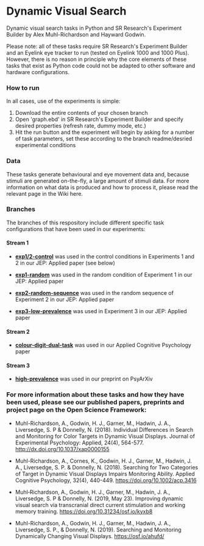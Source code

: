 # Dynamic Visual Search
Dynamic visual search tasks in Python and SR Research's Experiment Builder by Alex Muhl-Richardson and Hayward Godwin.

Please note: all of these tasks require SR Research's Experiment Builder and an Eyelink eye tracker to run (tested on Eyelink 1000 and 1000 Plus). However, there is no reason in principle why the core elements of these tasks that exist as Python code could not be adapted to other software and hardware configurations.

### How to run

In all cases, use of the experiments is simple:

1. Download the entire contents of your chosen branch
2. Open 'graph.ebd' in SR Research's Experiment Builder and specify desired properties (refresh rate, dummy mode, etc.)
3. Hit the run button and the experiment will begin by asking for a number of task parameters, set these according to the branch readme/desried experimental conditions

### Data

These tasks generate behavioural and eye movement data and, because stimuli are generated on-the-fly, a large amount of stimuli data. For more information on what data is produced and how to process it, please read the relevant page in the Wiki here. 

### Branches

The branches of this respository include different specific task configurations that have been used in our experiments:

#### Stream 1

- **[exp1/2-control](https://github.com/alexmuhl-r/dynamic-visual-search/tree/exp1/2-control)** was used in the control conditions in Experiments 1 and 2 in our JEP: Applied paper (see below)

- **[exp1-random](https://github.com/alexmuhl-r/dynamic-visual-search/tree/exp1-random)** was used in the random condition of Experiment 1 in our JEP: Applied paper

- **[exp2-random-sequence](https://github.com/alexmuhl-r/dynamic-visual-search/tree/exp2-random-sequence)** was used in the random sequence of Experiment 2 in our JEP: Applied paper

- **[exp3-low-prevalence](https://github.com/alexmuhl-r/dynamic-visual-search/tree/exp3-low-prevalence)** was used in Experiment 3 in our JEP: Applied paper

#### Stream 2

- **[colour-digit-dual-task](https://github.com/alexmuhl-r/dynamic-visual-search/tree/colour-digit-dual-task)** was used in our Applied Cognitive Psychology paper

#### Stream 3

- **[high-prevalence](https://github.com/alexmuhl-r/dynamic-visual-search/tree/high-prevalence)** was used in our preprint on PsyArXiv

### For more information about these tasks and how they have been used, please see our published papers, preprints and project page on the Open Science Framework:

- Muhl-Richardson, A., Godwin, H. J., Garner, M., Hadwin, J. A., Liversedge, S. P & Donnelly, N. (2018). Individual Differences in Search and Monitoring for Color Targets in Dynamic Visual Displays. Journal of Experimental Psychology: Applied, 24(4), 564-577. http://dx.doi.org/10.1037/xap0000155

- Muhl-Richardson, A., Cornes, K., Godwin, H. J., Garner, M., Hadwin, J. A., Liversedge, S. P. & Donnelly, N. (2018). Searching for Two Categories of Target in Dynamic Visual Displays Impairs Monitoring Ability. Applied Cognitive Psychology, 32(4), 440-449. https://doi.org/10.1002/acp.3416

- Muhl‐Richardson, A., Godwin, H. J., Garner, M., Hadwin, J. A., Liversedge, S. P & Donnelly, N. (2019, May 23).
Improving dynamic visual search via transcranial direct current stimulation and working memory training. 
https://doi.org/10.31234/osf.io/kyxb8

- Muhl-Richardson, A., Godwin, H. J., Garner, M., Hadwin, J. A., Liversedge, S. P., & Donnelly, N. (2019). Searching and Monitoring Dynamically Changing Visual Displays. https://osf.io/ahufd/
